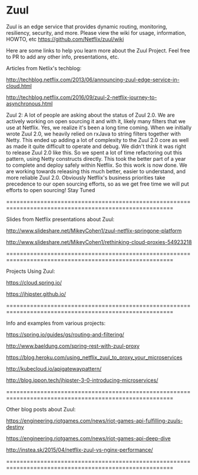 Zuul
====

Zuul is an edge service that provides dynamic routing, monitoring, resiliency, security, and more.
Please view the wiki for usage, information, HOWTO, etc https://github.com/Netflix/zuul/wiki

Here are some links to help you learn more about the Zuul Project. Feel free to PR to add any other info, presentations, etc.

Articles from Netlix's techblog:

http://techblog.netflix.com/2013/06/announcing-zuul-edge-service-in-cloud.html

http://techblog.netflix.com/2016/09/zuul-2-netflix-journey-to-asynchronous.html

Zuul 2: 
  A lot of people are asking about the status of Zuul 2.0.  We are actively working on open sourcing it and with it, likely many filters that we use at Netflix. Yes, we realize it's been a long time coming. When we initially wrote Zuul 2.0, we heavily relied on rxJava to string filters together with Netty. This ended up adding a lot of complexity to the Zuul 2.0 core as well as made it quite difficult to operate and debug. We didn't think it was right to release Zuul 2.0 like this. So we spent a lot of time refactoring out this pattern, using Netty constructs directly. This took the better part of a year to complete and deploy safely within Netflix. So this work is now done. We are working towards releasing this much better, easier to understand, and more reliable Zuul 2.0.  Obviously Netflix's business priorities take precedence to our open sourcing efforts, so as we get free time we will put efforts to open sourcing!  Stay Tuned 

=======================================================================================================

Slides from Netflix presentations about Zuul:

http://www.slideshare.net/MikeyCohen1/zuul-netflix-springone-platform

http://www.slideshare.net/MikeyCohen1/rethinking-cloud-proxies-54923218

=======================================================================================================

Projects Using Zuul:

https://cloud.spring.io/

https://jhipster.github.io/

=======================================================================================================

Info and examples from various projects:

https://spring.io/guides/gs/routing-and-filtering/

http://www.baeldung.com/spring-rest-with-zuul-proxy

https://blog.heroku.com/using_netflix_zuul_to_proxy_your_microservices

http://kubecloud.io/apigatewaypattern/

http://blog.ippon.tech/jhipster-3-0-introducing-microservices/


=======================================================================================================

Other blog posts about Zuul:

https://engineering.riotgames.com/news/riot-games-api-fulfilling-zuuls-destiny

https://engineering.riotgames.com/news/riot-games-api-deep-dive

http://instea.sk/2015/04/netflix-zuul-vs-nginx-performance/

=======================================================================================================
